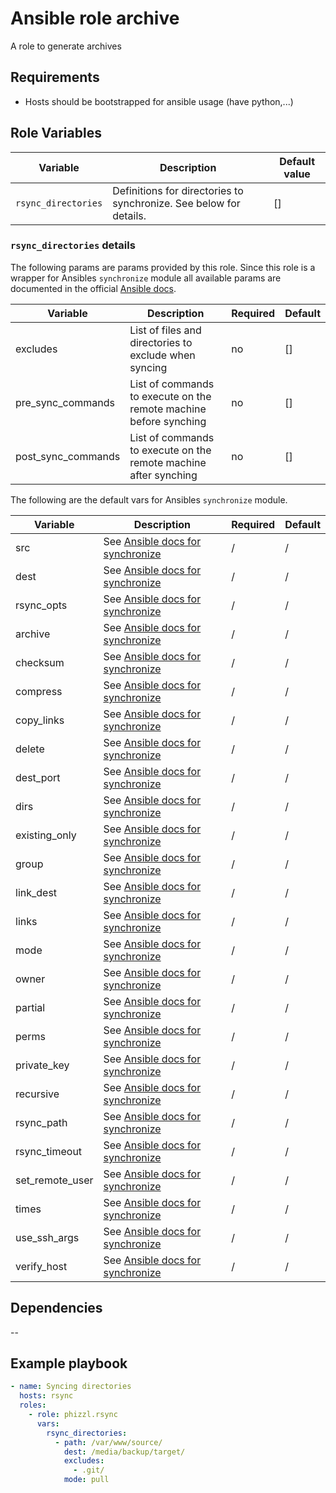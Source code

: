 # Ansible role archive
A role to generate archives

## Requirements
- Hosts should be bootstrapped for ansible usage (have python,...)

## Role Variables

| Variable | Description | Default value |
|----------|-------------|---------------|
| `rsync_directories` | Definitions for directories to synchronize. See below for details. | [] |


### `rsync_directories` details

The following params are params provided by this role. Since this role is a wrapper for Ansibles `synchronize` module all
available params are documented in the official [Ansible docs](https://docs.ansible.com/ansible/latest/modules/synchronize_module.html#parameters). 

| Variable | Description | Required | Default |
|----------|-------------|----------|---------|
| excludes | List of files and directories to exclude when syncing | no | [] |
| pre_sync_commands | List of commands to execute on the remote machine before synching | no | [] |
| post_sync_commands | List of commands to execute on the remote machine after synching | no | [] |

The following are the default vars for Ansibles `synchronize` module.

| Variable | Description | Required | Default |
|----------|-------------|----------|---------|
| src | See [Ansible docs for synchronize](https://docs.ansible.com/ansible/latest/modules/synchronize_module.html#parameters) | / | / |
| dest | See [Ansible docs for synchronize](https://docs.ansible.com/ansible/latest/modules/synchronize_module.html#parameters) | / | / |
| rsync_opts | See [Ansible docs for synchronize](https://docs.ansible.com/ansible/latest/modules/synchronize_module.html#parameters) | / | / |
| archive | See [Ansible docs for synchronize](https://docs.ansible.com/ansible/latest/modules/synchronize_module.html#parameters) | / | / |
| checksum | See [Ansible docs for synchronize](https://docs.ansible.com/ansible/latest/modules/synchronize_module.html#parameters) | / | / |
| compress | See [Ansible docs for synchronize](https://docs.ansible.com/ansible/latest/modules/synchronize_module.html#parameters) | / | / |
| copy_links | See [Ansible docs for synchronize](https://docs.ansible.com/ansible/latest/modules/synchronize_module.html#parameters) | / | / |
| delete | See [Ansible docs for synchronize](https://docs.ansible.com/ansible/latest/modules/synchronize_module.html#parameters) | / | / |
| dest_port | See [Ansible docs for synchronize](https://docs.ansible.com/ansible/latest/modules/synchronize_module.html#parameters) | / | / |
| dirs | See [Ansible docs for synchronize](https://docs.ansible.com/ansible/latest/modules/synchronize_module.html#parameters) | / | / |
| existing_only | See [Ansible docs for synchronize](https://docs.ansible.com/ansible/latest/modules/synchronize_module.html#parameters) | / | / |
| group | See [Ansible docs for synchronize](https://docs.ansible.com/ansible/latest/modules/synchronize_module.html#parameters) | / | / |
| link_dest | See [Ansible docs for synchronize](https://docs.ansible.com/ansible/latest/modules/synchronize_module.html#parameters) | / | / |
| links | See [Ansible docs for synchronize](https://docs.ansible.com/ansible/latest/modules/synchronize_module.html#parameters) | / | / |
| mode | See [Ansible docs for synchronize](https://docs.ansible.com/ansible/latest/modules/synchronize_module.html#parameters) | / | / |
| owner | See [Ansible docs for synchronize](https://docs.ansible.com/ansible/latest/modules/synchronize_module.html#parameters) | / | / |
| partial | See [Ansible docs for synchronize](https://docs.ansible.com/ansible/latest/modules/synchronize_module.html#parameters) | / | / |
| perms | See [Ansible docs for synchronize](https://docs.ansible.com/ansible/latest/modules/synchronize_module.html#parameters) | / | / |
| private_key | See [Ansible docs for synchronize](https://docs.ansible.com/ansible/latest/modules/synchronize_module.html#parameters) | / | / |
| recursive | See [Ansible docs for synchronize](https://docs.ansible.com/ansible/latest/modules/synchronize_module.html#parameters) | / | / |
| rsync_path | See [Ansible docs for synchronize](https://docs.ansible.com/ansible/latest/modules/synchronize_module.html#parameters) | / | / |
| rsync_timeout | See [Ansible docs for synchronize](https://docs.ansible.com/ansible/latest/modules/synchronize_module.html#parameters) | / | / |
| set_remote_user | See [Ansible docs for synchronize](https://docs.ansible.com/ansible/latest/modules/synchronize_module.html#parameters) | / | / |
| times | See [Ansible docs for synchronize](https://docs.ansible.com/ansible/latest/modules/synchronize_module.html#parameters) | / | / |
| use_ssh_args | See [Ansible docs for synchronize](https://docs.ansible.com/ansible/latest/modules/synchronize_module.html#parameters) | / | / |
| verify_host | See [Ansible docs for synchronize](https://docs.ansible.com/ansible/latest/modules/synchronize_module.html#parameters) | / | / |


## Dependencies

--

## Example playbook
```yaml
- name: Syncing directories
  hosts: rsync
  roles:
    - role: phizzl.rsync
      vars:
        rsync_directories:
          - path: /var/www/source/
            dest: /media/backup/target/
            excludes:
              - .git/
            mode: pull
```
